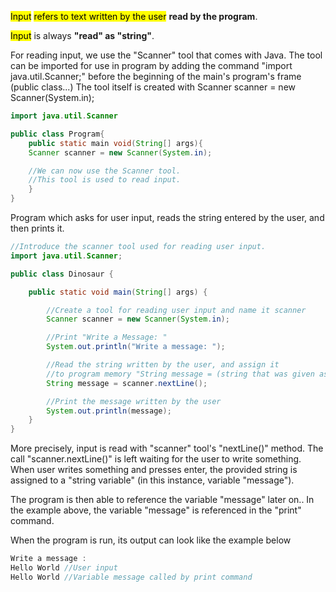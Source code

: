 <mark class="hltr-purple">Input</mark> <mark class="hltr-yellow">refers to text written by the user</mark> **read by the program**.

<mark class="hltr-purple">Input</mark> is always **"read" as "string"**.

For reading input, we use the "Scanner" tool that comes with Java. 
The tool can be imported for use in program by adding the command "import java.util.Scanner;" before the beginning of the main's program's frame (public class...) The tool itself is created with Scanner scanner = new Scanner(System.in);
```Java
import java.util.Scanner

public class Program{
	public static main void(String[] args){
	Scanner scanner = new Scanner(System.in);

	//We can now use the Scanner tool.
	//This tool is used to read input.
	}
}
```

Program which asks for user input, reads the string entered by the user, and then prints it.
```Java
//Introduce the scanner tool used for reading user input.
import java.util.Scanner;

public class Dinosaur {

    public static void main(String[] args) {

        //Create a tool for reading user input and name it scanner
        Scanner scanner = new Scanner(System.in);

        //Print "Write a Message: "
        System.out.println("Write a message: ");

        //Read the string written by the user, and assign it
        //to program memory "String message = (string that was given as input)".
        String message = scanner.nextLine();

        //Print the message written by the user
        System.out.println(message);
    }
}
```

More precisely, input is read with "scanner" tool's "nextLine()" method.
The call "scanner.nextLine()" is left waiting for the user to write something. When user writes something and presses enter, the provided string is assigned to a "string variable" (in this instance, variable "message").

The program is then able to reference the variable "message" later on.. In the example above, the variable "message" is referenced in the "print" command.

When the program is run, its output can look like the example below
```Java
Write a message :
Hello World //User input
Hello World //Variable message called by print command
```